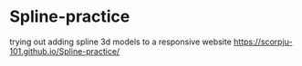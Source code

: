 # Spline-practice
trying out adding spline 3d models to a responsive website
https://scorpju-101.github.io/Spline-practice/